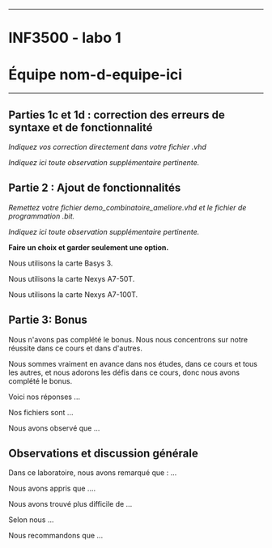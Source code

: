
------------------------------------------------------------------------

# INF3500 - labo 1
# Équipe **nom-d-equipe-ici**

------------------------------------------------------------------------

## Parties 1c et 1d : correction des erreurs de syntaxe et de fonctionnalité

*Indiquez vos correction directement dans votre fichier .vhd*

*Indiquez ici toute observation supplémentaire pertinente.*


## Partie 2 : Ajout de fonctionnalités

*Remettez votre fichier demo_combinatoire_ameliore.vhd et le fichier de programmation .bit.*

*Indiquez ici toute observation supplémentaire pertinente.*

**Faire un choix et garder seulement une option.**

Nous utilisons la carte Basys 3.

Nous utilisons la carte Nexys A7-50T.

Nous utilisons la carte Nexys A7-100T.


## Partie 3: Bonus

Nous n'avons pas complété le bonus. Nous nous concentrons sur notre réussite dans ce cours et dans d'autres.

Nous sommes vraiment en avance dans nos études, dans ce cours et tous les autres, et nous adorons les défis dans ce cours, donc nous avons complété le bonus.

Voici nos réponses ...

Nos fichiers sont ...

Nous avons observé que ...


## Observations et discussion générale

Dans ce laboratoire, nous avons remarqué que : ...

Nous avons appris que ....

Nous avons trouvé plus difficile de ...

Selon nous ...

Nous recommandons que ...
